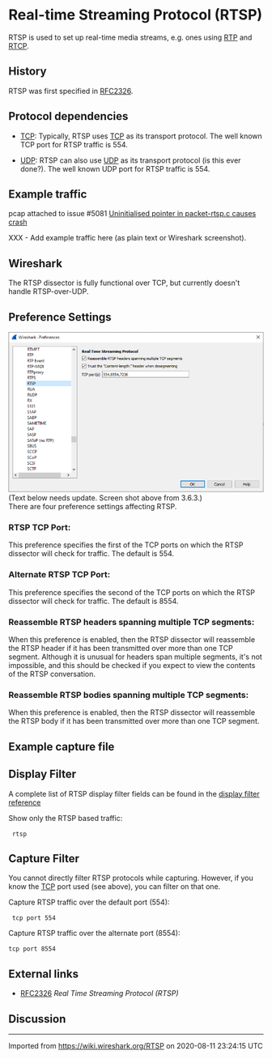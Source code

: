 # Real-time Streaming Protocol (RTSP)

RTSP is used to set up real-time media streams, e.g. ones using [RTP](/RTP) and [RTCP](/RTCP).

## History

RTSP was first specified in [RFC2326](http://www.ietf.org/rfc/rfc2326.txt).

## Protocol dependencies

  - [TCP](/TCP): Typically, RTSP uses [TCP](/TCP) as its transport protocol. The well known TCP port for RTSP traffic is 554.

  - [UDP](/UDP): RTSP can also use [UDP](/UDP) as its transport protocol (is this ever done?). The well known UDP port for RTSP traffic is 554.

## Example traffic

pcap attached to issue #5081 [Uninitialised pointer in packet-rtsp.c causes crash](https://gitlab.com/wireshark/wireshark/-/issues/5081)
  
XXX - Add example traffic here (as plain text or Wireshark screenshot).

## Wireshark

The RTSP dissector is fully functional over TCP, but currently doesn't handle RTSP-over-UDP.

## Preference Settings

![220407_RTSP_preferences](uploads/c17313b3e0e9fab39da498ceabcf9be6/220407_RTSP_preferences.png)
(Text below needs update. Screen shot above from 3.6.3.)  
There are four preference settings affecting RTSP.

### RTSP TCP Port:

This preference specifies the first of the TCP ports on which the RTSP dissector will check for traffic. The default is 554.

### Alternate RTSP TCP Port:

This preference specifies the second of the TCP ports on which the RTSP dissector will check for traffic. The default is 8554.

### Reassemble RTSP headers spanning multiple TCP segments:

When this preference is enabled, then the RTSP dissector will reassemble the RTSP header if it has been transmitted over more than one TCP segment. Although it is unusual for headers span multiple segments, it's not impossible, and this should be checked if you expect to view the contents of the RTSP conversation.

### Reassemble RTSP bodies spanning multiple TCP segments:

When this preference is enabled, then the RTSP dissector will reassemble the RTSP body if it has been transmitted over more than one TCP segment.

## Example capture file

## Display Filter

A complete list of RTSP display filter fields can be found in the [display filter reference](http://www.wireshark.org/docs/dfref/r/rtsp.html)

Show only the RTSP based traffic:

``` 
 rtsp 
```

## Capture Filter

You cannot directly filter RTSP protocols while capturing. However, if you know the [TCP](/TCP) port used (see above), you can filter on that one.

Capture RTSP traffic over the default port (554):

``` 
 tcp port 554 
```

Capture RTSP traffic over the alternate port (8554):

    tcp port 8554 

## External links

  - [RFC2326](http://www.ietf.org/rfc/rfc2326.txt) *Real Time Streaming Protocol (RTSP)*

## Discussion

---

Imported from https://wiki.wireshark.org/RTSP on 2020-08-11 23:24:15 UTC

